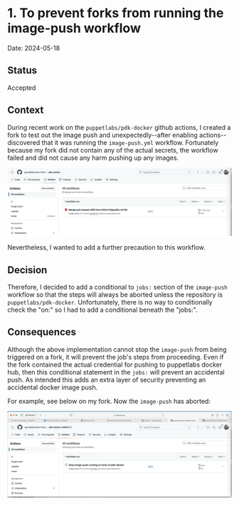# 1. To prevent forks from running the image-push workflow

Date: 2024-05-18

## Status

Accepted

## Context

During recent work on the `puppetlabs/pdk-docker` github actions, I created a fork to test out the image push and unexpectedly--after enabling actions--discovered that it was running the ``image-push.yml`` workflow.  Fortunately because my fork did not contain any of the actual secrets, the workflow failed and did not cause any harm pushing up any images.  

![alt text](0001a.png)

Nevertheless, I wanted to add a further precaution to this workflow.

## Decision

Therefore, I decided to add a conditional to `jobs:` section of the `image-push` workflow so that the steps will always be aborted unless the repository is `puppetlabs/pdk-docker`.  Unfortunately, there is no way to conditionally check the "on:" so I had to add a conditional beneath the "jobs:".

## Consequences

Although the above implementation cannot stop the `image-push` from being triggered on a fork, it will prevent the job's steps from proceeding.  Even if the fork contained the actual credential for pushing to puppetlabs docker hub, then this conditional statement in the `jobs:` will prevent an accidental push.  As intended this adds an extra layer of security preventing an accidental docker image push.

For example, see below on my fork.  Now the `image-push` has aborted:

![alt text](0001b.png)
